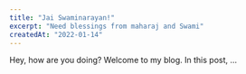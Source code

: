 ```yaml
---
title: "Jai Swaminarayan!"
excerpt: "Need blessings from maharaj and Swami"
createdAt: "2022-01-14"
---
```

Hey, how are you doing? Welcome to my blog. In this post, …

